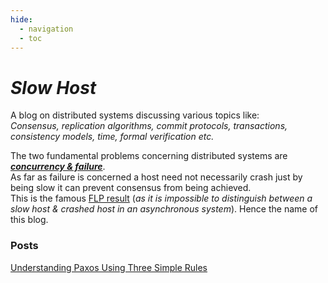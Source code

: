 ```yaml
---
hide:
  - navigation
  - toc
---
```


# ***Slow Host*** 

A blog on distributed systems discussing various topics like:<br>*Consensus, replication algorithms, commit protocols, transactions, consistency models, time, formal verification etc.*

The two fundamental problems concerning distributed systems are <u>***concurrency & failure***</u>.<br>
As far as failure is concerned a host need not necessarily crash just by being slow it can prevent consensus
from being achieved. <br>This is the famous [FLP result](https://www.cs.cornell.edu/courses/cs614/2007fa/Slides/FLP_and_Paxos.pdf) (*as it is impossible to distinguish between a slow host & crashed host in an asynchronous system*). Hence the name of this blog.

### **Posts**
[Understanding Paxos Using Three Simple Rules](paxos/understand-paxos.md)<br>
